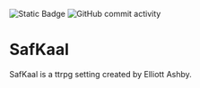 ![Static Badge](https://img.shields.io/badge/Wiki-blue?style=for-the-badge&link=aethar01.github.io%2FSafKaal%2F)
![GitHub commit activity](https://img.shields.io/github/commit-activity/w/Aethar01/SafKaal?style=for-the-badge)

# SafKaal
SafKaal is a ttrpg setting created by Elliott Ashby.
